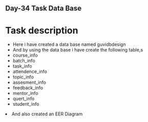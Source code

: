 ## Day-34 Task Data Base

# Task description

<ul>
  <li>Here i have created a data base named guvidbdesign</li>
  <li>And by using the data base i have create the following table,s</li>
  <li>course_info</li>
  <li>batch_info</li>
  <li>task_info</li>
  <li>attendence_info</li>
  <li>topic_info</li>
  <li>assesment_info</li>
  <li>feedback_info</li>
  <li>mentor_info</li>
  <li>quert_info</li>
  <li>student_info</li>
</ul>
<li>And also created an EER Diagram</li>
